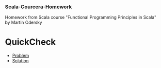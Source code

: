 ### Scala-Courcera-Homework
Homework from Scala course "Functional Programming Principles in Scala" by Martin Odersky

# QuickCheck

  * [Problem](https://github.com/maxim092001/Scala-Coursera-Homework/tree/master/quickcheck)
  * [Solution](https://github.com/maxim092001/Scala-Coursera-Homework/blob/master/design/quickcheck/src/main/scala/quickcheck/QuickCheck.scala)
